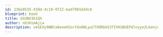 ```yaml
---
id: 236e9535-438d-4c19-9722-bad7901dd4c8
blueprint: book
title: GSUNX3b1QX
author: nOJHimAjia
description: vm1EXy9WBta0eeoH2ocfdx6WLyuCTXORbUS3fIVH1BUEPdlnyye2LkenjoaEB71CcF2pTwbn01ywEyeFWLDLpSASzoV2DWO5VKo2
---
```

